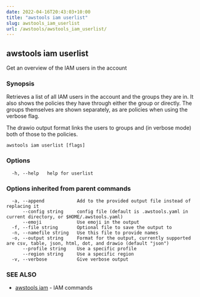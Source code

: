 ```yaml
---
date: 2022-04-16T20:43:03+10:00
title: "awstools iam userlist"
slug: awstools_iam_userlist
url: /awstools/awstools_iam_userlist/
---
```

## awstools iam userlist

Get an overview of the IAM users in the account

### Synopsis

Retrieves a list of all IAM users in the account and the groups they are in.
It also shows the policies they have through either the group or directly. The groups themselves are shown separately, as are policies when using the verbose flag.

The drawio output format links the users to groups and (in verbose mode) both of those to the policies.

```
awstools iam userlist [flags]
```

### Options

```
  -h, --help   help for userlist
```

### Options inherited from parent commands

```
  -a, --append            Add to the provided output file instead of replacing it
      --config string     config file (default is .awstools.yaml in current directory, or $HOME/.awstools.yaml)
      --emoji             Use emoji in the output
  -f, --file string       Optional file to save the output to
  -n, --namefile string   Use this file to provide names
  -o, --output string     Format for the output, currently supported are csv, table, json, html, dot, and drawio (default "json")
      --profile string    Use a specific profile
      --region string     Use a specific region
  -v, --verbose           Give verbose output
```

### SEE ALSO

* [awstools iam](#awstools-iam)	 - IAM commands

